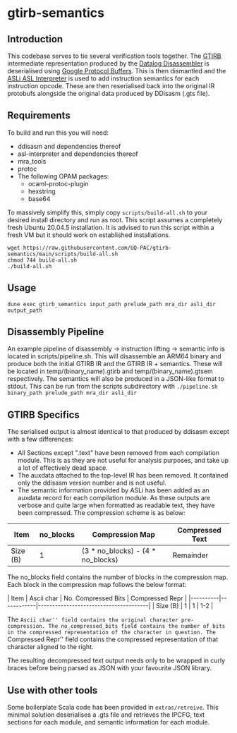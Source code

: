 # gtirb-semantics

## Introduction

This codebase serves to tie several verification tools together.
The [GTIRB](https://github.com/grammatech/gtirb) intermediate representation produced by the [Datalog Disassembler](https://github.com/GrammaTech/ddisasm) is deserialised using [Google Protocol Buffers](https://developers.google.com/protocol-buffers). This is then dismantled and the [ASLi ASL Interpreter](https://github.com/UQ-PAC/asl-interpreter) is used to add instruction semantics for each instruction opcode. These are then reserialised back into the original IR protobufs alongside the original data produced by DDisasm (.gts file).

## Requirements
To build and run this you will need:
* ddisasm and dependencies thereof
* asl-interpreter and dependencies thereof
* mra_tools
* protoc
* The following OPAM packages:
	* ocaml-protoc-plugin
	* hexstring
	* base64

To massively simplify this, simply copy ```scripts/build-all.sh``` to your desired install directory and run as root. This script assumes a completely fresh Ubuntu 20.04.5 installation. It is advised to run this script within a fresh VM but it should work on established installations.

```
wget https://raw.githubusercontent.com/UQ-PAC/gtirb-semantics/main/scripts/build-all.sh
chmod 744 build-all.sh
./build-all.sh
```

## Usage
```
dune exec gtirb_semantics input_path prelude_path mra_dir asli_dir output_path
```

## Disassembly Pipeline
An example pipeline of disassembly -> instruction lifting -> semantic info is located in scripts/pipeline.sh.
This will disassemble an ARM64 binary and produce both the initial GTIRB IR and the GTIRB IR + semantics.
These will be located in temp/(binary_name).gtirb and temp/(binary_name).gtsem respectively.
The semantics will also be produced in a JSON-like format to stdout.
This can be run from the scripts subdirectory with ```./pipeline.sh binary_path prelude_path mra_dir asli_dir```

## GTIRB Specifics
The serialised output is almost identical to that produced by ddisasm except with a few differences:
* All Sections except ".text" have been removed from each compilation module. This is as they are not useful for analysis purposes, and take up a lot of effectively dead space.
* The auxdata attached to the top-level IR has been removed. It contained only the ddisasm version number and is not useful.
* The semantic information provided by ASLi has been added as an auxdata record for each compilation module. As these outputs are verbose and quite large when formatted as readable text, they have been compressed. The compression scheme is as below:

| Item     | no_blocks | Compression Map                   | Compressed Text |
|----------|-----------|-----------------------------------|-----------------|
| Size (B) | 1         | (3 * no_blocks) - (4 * no_blocks) | Remainder       |

The no_blocks field contains the number of blocks in the compression map.
Each block in the compression map follows the below format:

| Item     | Ascii char | No. Compressed Bits | Compressed Repr |
|----------|------------|---------------------------------------|
| Size (B) | 1          | 1                   | 1-2             |

The ``Ascii char'' field contains the original character pre-compression. The no_compressed_bits field contains the number of bits in the compressed representation of the character in question. The ``Compressed Repr'' field contains the compressed representation of that character aligned to the right.

The resulting decompressed text output needs only to be wrapped in curly braces before being parsed as JSON with your favourite JSON library.

## Use with other tools
Some boilerplate Scala code has been provided in ```extras/retreive```. This minimal solution deserialises a .gts file and retrieves the IPCFG, text sections for each module, and semantic information for each module.
